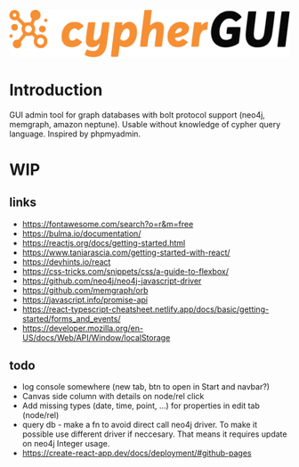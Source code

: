 ![cypherGUI](./public/logo.svg)

# Introduction

GUI admin tool for graph databases with bolt protocol support (neo4j, memgraph, amazon neptune). Usable without knowledge of cypher query language. Inspired by phpmyadmin.

# WIP

## links

- https://fontawesome.com/search?o=r&m=free
- https://bulma.io/documentation/
- https://reactjs.org/docs/getting-started.html
- https://www.taniarascia.com/getting-started-with-react/
- https://devhints.io/react
- https://css-tricks.com/snippets/css/a-guide-to-flexbox/
- https://github.com/neo4j/neo4j-javascript-driver
- https://github.com/memgraph/orb
- https://javascript.info/promise-api
- https://react-typescript-cheatsheet.netlify.app/docs/basic/getting-started/forms_and_events/
- https://developer.mozilla.org/en-US/docs/Web/API/Window/localStorage

## todo

- log console somewhere (new tab, btn to open in Start and navbar?)
- Canvas side column with details on node/rel click
- Add missing types (date, time, point, ...) for properties in edit tab (node/rel)
- query db - make a fn to avoid direct call neo4j driver. To make it possible use different driver if neccesary. That means it requires update on neo4j Integer usage.
- https://create-react-app.dev/docs/deployment/#github-pages

